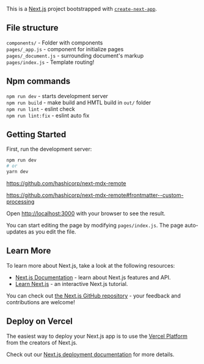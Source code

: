 This is a [Next.js](https://nextjs.org/) project bootstrapped with [`create-next-app`](https://github.com/vercel/next.js/tree/canary/packages/create-next-app).

## File structure
`components/` - Folder with components   
`pages/_app.js` - component for initialize pages    
`pages/_document.js` - surrounding document's markup  
`pages/index.js` - Template routing!  

## Npm commands
`npm run dev` - starts development server  
`npm run build` - make build and HMTL build in `out/` folder  
`npm run lint` - eslint check  
`npm run lint:fix` - eslint auto fix  

## Getting Started

First, run the development server:

```bash
npm run dev
# or
yarn dev
```


https://github.com/hashicorp/next-mdx-remote

https://github.com/hashicorp/next-mdx-remote#frontmatter--custom-processing



Open [http://localhost:3000](http://localhost:3000) with your browser to see the result.

You can start editing the page by modifying `pages/index.js`. The page auto-updates as you edit the file.

## Learn More

To learn more about Next.js, take a look at the following resources:

- [Next.js Documentation](https://nextjs.org/docs) - learn about Next.js features and API.
- [Learn Next.js](https://nextjs.org/learn) - an interactive Next.js tutorial.

You can check out [the Next.js GitHub repository](https://github.com/vercel/next.js/) - your feedback and contributions are welcome!

## Deploy on Vercel

The easiest way to deploy your Next.js app is to use the [Vercel Platform](https://vercel.com/import?utm_medium=default-template&filter=next.js&utm_source=create-next-app&utm_campaign=create-next-app-readme) from the creators of Next.js.

Check out our [Next.js deployment documentation](https://nextjs.org/docs/deployment) for more details.
